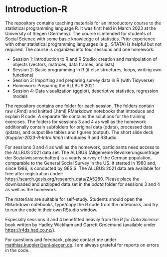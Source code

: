 # Introduction-R
The repository contains teaching materials for an introductory course to the statistical programming language R. It was first held in March 2023 at the University of Siegen (Germeny). The course is intended for students of Social Science with some basic knowledge of statistics. Prior experience with other statistical programming languages (e.g., STATA) is helpful but not required. The course is organized into four sessions and one homework:

- Session 1: Introduction to R and R Studio; creation and manipulation of objects (vectors, matrices, data frames, and lists)
- Session 2: Basic programming in R (if else structures, loops, writing own functions)
- Session 3: Importing and preparing survey data in R (with Tidyverse)
- Homework: Preparing the ALLBUS 2021
- Session 4: Data visualization (ggplot), descriptive statistics, regression models

The repository contains one folder for each session. The folders contain raw (.Rmd) and knitted (.html) RMarkdown notebooks that introduce and explain R code. A separate file contains the solutions for the training exercises. The folders for sessions 3 and 4 as well as the homework additionally contain subfolders for original data (odata), processed data (pdata), and output like tables and figures (output). The short slide deck (*Kuppler-2023-R-Intro.html*) introduces R and RStudio.

For sessions 3 and 4 as well as the homework, participants need access to the ALLBUS 2021 data set. The ALLBUS (Allgemeine Bevölkerungsumfrage der Sozialwissenschaften) is a yearly survey of the German population, comparable to the General Social Survey in the US. It started in 1980 and, since 1986, is conducted by GESIS. The ALLBUS 2021 data are available for free after registration under: https://search.gesis.org/research_data/ZA5280. Please place the downloaded and unzipped data set in the *odata* folder for sessions 3 and 4 as well as the homework.

The materials are suitable for self-study. Students should open the RMarkdown notebooks, type/copy the R code from the notebooks, and try to run the code in their own RStudio window.

Especially sessions 3 and 4 benefitted heavily from the *R for Data Science* book written by Hadley Wickham and Garrett Grolemund (available under https://r4ds.had.co.nz/).

For questions and feedback, please contact me under matthias.kuppler@uni-siegen.de. I am always grateful for reports on errors in the code.
